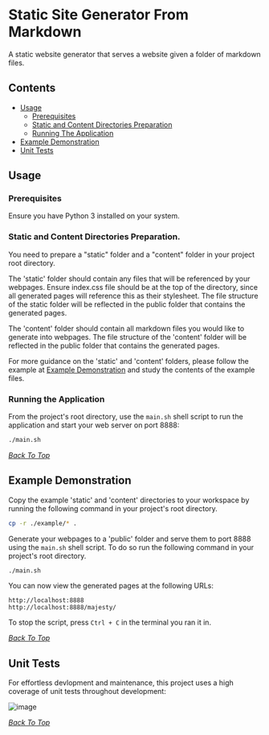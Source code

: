 # Static Site Generator From Markdown

A static website generator that serves a website given a folder of markdown files.

## Contents
* [Usage](#usage)
  * [Prerequisites](#prerequisites)<br>
  * [Static and Content Directories Preparation](#static-and-content-directories-preparation)<br>
  * [Running The Application](#running-the-application)<br>
* [Example Demonstration](#example-demonstration)
* [Unit Tests](#unit-tests)

## Usage
### Prerequisites
Ensure you have Python 3 installed on your system.

### Static and Content Directories Preparation.
You need to prepare a "static" folder and a "content" folder in your project root directory.

The 'static' folder should contain any files that will be referenced by your webpages. Ensure index.css file should be at the top of the directory, since all generated pages will reference this as their stylesheet. The file structure of the static folder will be reflected in the public folder that contains the generated pages.

The 'content' folder should contain all markdown files you would like to generate into webpages. The file structure of the 'content' folder will be reflected in the public folder that contains the generated pages.

For more guidance on the 'static' and 'content' folders, please follow the example at [Example Demonstration](#example-demonstration) and study the contents of the example files.

### Running the Application
From the project's root directory, use the `main.sh` shell script to run the application and start your web server on port 8888:

```bash
./main.sh
```

*[Back To Top](#static-site-generator-from-markdown)* <br>
## Example Demonstration

Copy the example 'static' and 'content' directories to your workspace by running the following command in your project's root directory.

```bash
cp -r ./example/* .
```

Generate your webpages to a 'public' folder and serve them to port 8888 using the `main.sh` shell script. To do so run the following command in your project's root directory.

```bash
./main.sh
```
You can now view the generated pages at the following URLs:
```
http://localhost:8888
http://localhost:8888/majesty/
```

To stop the script, press `Ctrl + C` in the terminal you ran it in.

*[Back To Top](#static-site-generator-from-markdown)* <br>
## Unit Tests
For effortless devlopment and maintenance, this project uses a high coverage of unit tests throughout development:

![image](https://github.com/adamhu714/static-site-generator/assets/105497355/c35f6060-04d1-49e4-8568-e81d2c1ba0c1)


*[Back To Top](#static-site-generator-from-markdown)* <br>
